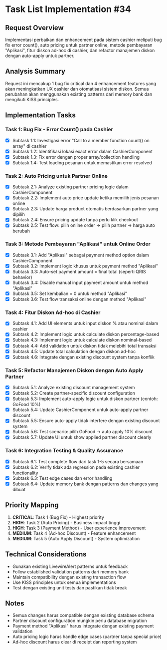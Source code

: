 # Task List Implementation #34

## Request Overview
Implementasi perbaikan dan enhancement pada sistem cashier meliputi bug fix error count(), auto pricing untuk partner online, metode pembayaran "Aplikasi", fitur diskon ad-hoc di cashier, dan refactor manajemen diskon dengan auto-apply untuk partner.

## Analysis Summary
Request ini mencakup 1 bug fix critical dan 4 enhancement features yang akan meningkatkan UX cashier dan otomatisasi sistem diskon. Semua perubahan akan menggunakan existing patterns dari memory bank dan mengikuti KISS principles.

## Implementation Tasks

### Task 1: Bug Fix - Error Count() pada Cashier
- [X] Subtask 1.1: Investigasi error "Call to a member function count() on array" di cashier
- [X] Subtask 1.2: Identifikasi lokasi exact error dalam CashierComponent
- [X] Subtask 1.3: Fix error dengan proper array/collection handling
- [X] Subtask 1.4: Test loading pesanan untuk memastikan error resolved

### Task 2: Auto Pricing untuk Partner Online
- [X] Subtask 2.1: Analyze existing partner pricing logic dalam CashierComponent
- [X] Subtask 2.2: Implement auto price update ketika memilih jenis pesanan online
- [X] Subtask 2.3: Update harga product otomatis berdasarkan partner yang dipilih
- [X] Subtask 2.4: Ensure pricing update tanpa perlu klik checkout
- [X] Subtask 2.5: Test flow: pilih online order → pilih partner → harga auto berubah

### Task 3: Metode Pembayaran "Aplikasi" untuk Online Order
- [X] Subtask 3.1: Add "Aplikasi" sebagai payment method option dalam CashierComponent
- [X] Subtask 3.2: Implement logic khusus untuk payment method "Aplikasi"
- [X] Subtask 3.3: Auto-set payment amount = final total (seperti QRIS behavior)
- [X] Subtask 3.4: Disable manual input payment amount untuk method "Aplikasi"
- [X] Subtask 3.5: Set kembalian = 0 untuk method "Aplikasi"
- [X] Subtask 3.6: Test flow transaksi online dengan method "Aplikasi"

### Task 4: Fitur Diskon Ad-hoc di Cashier
- [X] Subtask 4.1: Add UI elements untuk input diskon % atau nominal dalam cashier
- [X] Subtask 4.2: Implement logic untuk calculate diskon percentage-based
- [X] Subtask 4.3: Implement logic untuk calculate diskon nominal-based
- [X] Subtask 4.4: Add validation untuk diskon tidak melebihi total transaksi
- [X] Subtask 4.5: Update total calculation dengan diskon ad-hoc
- [X] Subtask 4.6: Integrate dengan existing discount system tanpa konflik

### Task 5: Refactor Manajemen Diskon dengan Auto Apply Partner
- [X] Subtask 5.1: Analyze existing discount management system
- [X] Subtask 5.2: Create partner-specific discount configuration
- [X] Subtask 5.3: Implement auto-apply logic untuk diskon partner (contoh: GoFood 10%)
- [X] Subtask 5.4: Update CashierComponent untuk auto-apply partner discount
- [X] Subtask 5.5: Ensure auto-apply tidak interfere dengan existing discount system
- [X] Subtask 5.6: Test scenario: pilih GoFood → auto apply 10% discount
- [X] Subtask 5.7: Update UI untuk show applied partner discount clearly

### Task 6: Integration Testing & Quality Assurance
- [X] Subtask 6.1: Test complete flow dari task 1-5 secara bersamaan
- [X] Subtask 6.2: Verify tidak ada regression pada existing cashier functionality
- [X] Subtask 6.3: Test edge cases dan error handling
- [X] Subtask 6.4: Update memory bank dengan patterns dan changes yang dibuat

## Priority Mapping
1. **CRITICAL**: Task 1 (Bug Fix) - Highest priority
2. **HIGH**: Task 2 (Auto Pricing) - Business impact tinggi
3. **HIGH**: Task 3 (Payment Method) - User experience improvement
4. **MEDIUM**: Task 4 (Ad-hoc Discount) - Feature enhancement
5. **MEDIUM**: Task 5 (Auto Apply Discount) - System optimization

## Technical Considerations
- Gunakan existing LivewireAlert patterns untuk feedback
- Follow established validation patterns dari memory bank
- Maintain compatibility dengan existing transaction flow
- Use KISS principles untuk semua implementations
- Test dengan existing unit tests dan pastikan tidak break

## Notes
- Semua changes harus compatible dengan existing database schema
- Partner discount configuration mungkin perlu database migration
- Payment method "Aplikasi" harus integrate dengan existing payment validation
- Auto pricing logic harus handle edge cases (partner tanpa special price)
- Ad-hoc discount harus clear di receipt dan reporting system 